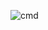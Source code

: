![cmd](https://github.com/johannesmiedema/FreezerClassifier/actions/workflows/R-CMD-check.yaml/badge.svg) 
